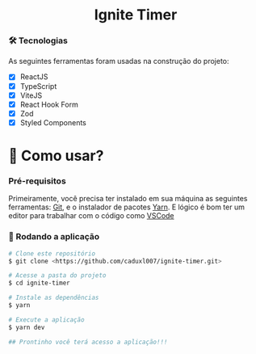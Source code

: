 <h1 align="center">Ignite Timer</h1>

### 🛠 Tecnologias

As seguintes ferramentas foram usadas na construção do projeto:  

- [x] ReactJS
- [x] TypeScript
- [x] ViteJS
- [x] React Hook Form
- [x] Zod
- [x] Styled Components

<h1>📱 Como usar? </h1> 

### Pré-requisitos

Primeiramente, você precisa ter instalado em sua máquina as seguintes ferramentas:
[Git](https://git-scm.com), e o instalador de pacotes [Yarn](https://yarnpkg.com/). 
E lógico é bom ter um editor para trabalhar com o código como [VSCode](https://code.visualstudio.com/)

### 🎲 Rodando a aplicação

```bash
# Clone este repositório
$ git clone <https://github.com/caduxl007/ignite-timer.git>

# Acesse a pasta do projeto 
$ cd ignite-timer

# Instale as dependências 
$ yarn

# Execute a aplicação
$ yarn dev

## Prontinho você terá acesso a aplicação!!! 
```
